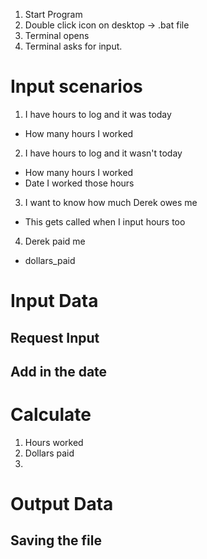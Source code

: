 1. Start Program
2. Double click icon on desktop -> .bat file
3. Terminal opens
4. Terminal asks for input.

# Input scenarios
1.  I have hours to log and it was today
- How many hours I worked
2.  I have hours to log and it wasn't today
- How many hours I worked
- Date I worked those hours
3.  I want to know how much Derek owes me
- This gets called when I input hours too
4. Derek paid me
- dollars_paid


# Input Data
## Request Input
## Add in the date

# Calculate
1. Hours worked
2. Dollars paid
3. 

# Output Data
## Saving the file